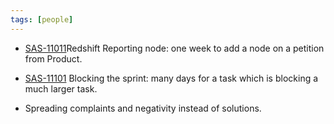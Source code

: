 ```yaml
---
tags: [people]
---
```


- [SAS-11011](https://hybridtheory.atlassian.net/browse/SAS-11011)Redshift Reporting node: one week to add a node on a petition from Product.

- [SAS-11101](https://hybridtheory.atlassian.net/browse/SAS-11101) Blocking the sprint: many days for a task which is blocking a much larger task.

- Spreading complaints and negativity instead of solutions.